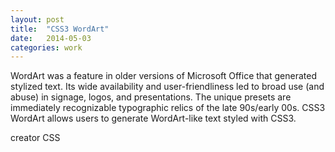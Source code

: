 ```yaml
---
layout: post
title:  "CSS3 WordArt"
date:   2014-05-03
categories: work
---
```


WordArt was a feature in older versions of Microsoft Office that generated stylized text. Its wide availability and user-friendliness led to broad use (and abuse) in signage, logos, and presentations. The unique presets are immediately recognizable typographic relics of the late 90s/early 00s. CSS3 WordArt allows users to generate WordArt-like text styled with CSS3.

<span class="role">creator</span>
<span class="builtWith">CSS</span>
